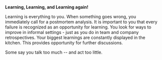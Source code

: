 **Learning, Learning, and Learning again!**

Learning is everything to you. When something goes wrong, you immediately call for a postmortem analysis.  It is important to you that every failure is recognized as an opportunity for learning. You look for ways to improve in informal settings - just as you do in team and company retrospectives. Your biggest learnings are constantly displayed in the kitchen. This provides opportunity for further discussions.

Some say you talk too much -- and act too little.
